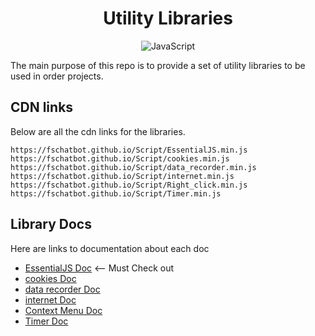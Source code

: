 <div align="center">

# Utility Libraries

![JavaScript](https://img.shields.io/badge/JavaScript-F7DF1E?logo=javascript&style=for-the-badge&logoColor=white)

</div>

The main purpose of this repo is to provide a set of utility libraries to be used in order projects.

## CDN links

Below are all the cdn links for the libraries.

```
https://fschatbot.github.io/Script/EssentialJS.min.js
https://fschatbot.github.io/Script/cookies.min.js
https://fschatbot.github.io/Script/data_recorder.min.js
https://fschatbot.github.io/Script/internet.min.js
https://fschatbot.github.io/Script/Right_click.min.js
https://fschatbot.github.io/Script/Timer.min.js
```

## Library Docs

Here are links to documentation about each doc

- [EssentialJS Doc](docs/EssentialJS.md) <-- Must Check out
- [cookies Doc](docs/cookies.md)
- [data recorder Doc](docs/data_recorder.md)
- [internet Doc](docs/internet.md)
- [Context Menu Doc](docs/context_menu.md)
- [Timer Doc](docs/timer.md)
